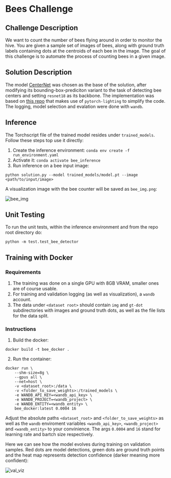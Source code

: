 # Bees Challenge

## Challenge Description

We want to count the number of bees flying around in order to monitor the hive. You are given a sample set of images
of bees, along with ground truth labels containing dots at the centroids of each bee in the image. The goal of this
challenge is to automate the process of counting bees in a given image.

## Solution Description

The model [CenterNet](https://arxiv.org/abs/1904.07850) was chosen as the base of the solution, after modifying its bounding-box-prediciton variant to the task of detecting bee centers and setting `resnet18` as its backbone. The implementation was based on [this repo](https://github.com/tteepe/CenterNet-pytorch-lightning/tree/main) that makes use of `pytorch-lighting` to simplify the code. The logging, model selection and evalation were done with `wandb`.


## Inference

The Torchscript file of the trained model resides under `trained_models`. Follow these steps top use it directly:

1. Create the inference environment: `conda env create -f  run_environment.yaml`
2. Activate it: `conda activate bee_inference`
3. Run inference on a bee input image: 
```
python solution.py --model trained_models/model.pt --image <path/to/input/image>
```
A visualization image with the bee counter will be saved as `bee_img.png`:

![bee_img](https://github.com/user-attachments/assets/8503f7d6-0d0f-4b89-b824-05fdb2648e86)


## Unit Testing

To run the unit tests, within the inference environment and from the repo root directory do:
```
python -m test.test_bee_detector
```

## Training with Docker

### Requirements

1. The training was done on a single GPU with 8GB VRAM, smaller ones are of course usable.
2. For training and validation logging (as well as visualization), a `wandb` account.
3. The data under `<dataset root>` should contain `img` and `gt-dot` subdirectories with images and ground truth dots, as well as the file lists for the data split.


### Instructions
1. Build the docker:

```
docker build -t bee_docker .
```
2. Run the container:
```
docker run \
    --shm-size=8g \
    --gpus all \
    --net=host \
    -v <dataset_root>:/data \
    -v <folder_to_save_weights>:/trained_models \
    -e WANDB_API_KEY=<wandb_api_key> \
    -e WANDB_PROJECT=<wandb_project> \
    -e WANDB_ENTITY=<wandb_entity> \
    bee_docker:latest 0.0004 16
```
Adjust the absolute paths `<dataset_root>` and `<folder_to_save_weights>` as well as the `wandb` enviroment variables `<wandb_api_key>`, `<wandb_project>` and `<wandb_entity>` to your convinience. The args `0.0004` and `16` stand for learning rate and bartch size respectively.


Here we can see how the model evolves during training on validation samples. Red dots are model detections, green dots are ground truth points and the heat map represents detection confidence (darker meaning more confident):

![val_viz](https://github.com/user-attachments/assets/27bd6309-88a0-4c9f-89c3-05222cfd649f)
